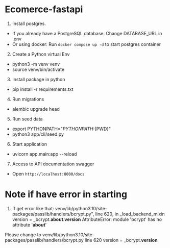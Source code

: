 # Ecomerce-fastapi
1. Install postgres.
 - If you already have a PostgreSQL database: Change DATABASE_URL in .env
 - Or using docker: Run `docker compose up -d` to start postgres container

2. Create a Python virtual Env
- python3 -m venv venv
- source venv/bin/activate

3. Install package in python
- pip install -r requirements.txt

4. Run migrations
- alembic upgrade head

5. Run seed data
- export PYTHONPATH="${PYTHONPATH}:${PWD}"
- python3 app/cli/seed.py

6. Start application
-  uvicorn app.main:app --reload

7. Access to API documentation swagger
- Open `http://localhost:8000/docs`


# Note if have error in starting 
1. If get error like that:
venv/lib/python3.10/site-packages/passlib/handlers/bcrypt.py", line 620, in _load_backend_mixin
    version = _bcrypt.__about__.__version__
AttributeError: module 'bcrypt' has no attribute '__about__'

Please change to 
venv/lib/python3.10/site-packages/passlib/handlers/bcrypt.py line 620
    version = _bcrypt.__version__